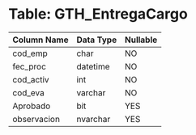 # Table: GTH_EntregaCargo

| Column Name | Data Type | Nullable |
|-------------|-----------|----------|
| cod_emp | char | NO |
| fec_proc | datetime | NO |
| cod_activ | int | NO |
| cod_eva | varchar | NO |
| Aprobado | bit | YES |
| observacion | nvarchar | YES |
